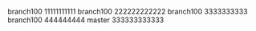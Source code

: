 
branch100    11111111111
branch100    222222222222
branch100    3333333333
branch100    444444444
master 333333333333
